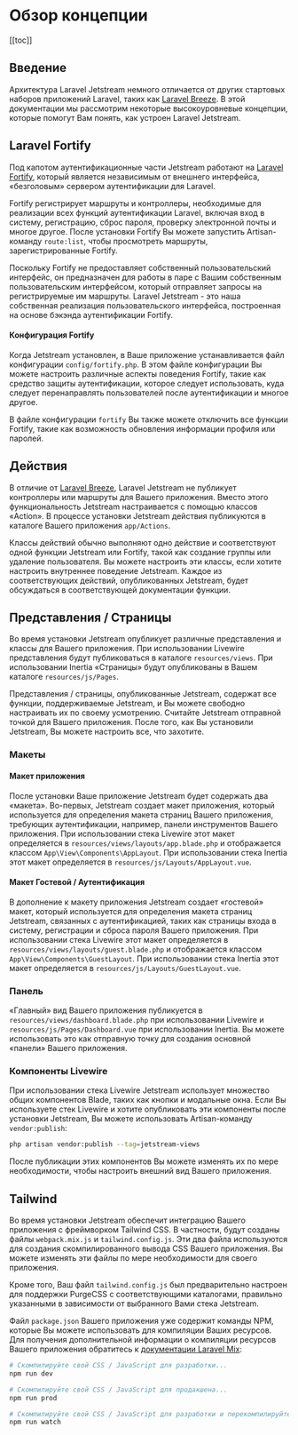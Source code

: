 # Обзор концепции

[[toc]]

## Введение

Архитектура Laravel Jetstream немного отличается от других стартовых наборов приложений Laravel, таких как [Laravel Breeze](https://getlaravel.ru/docs/starter-kits). В этой документации мы рассмотрим некоторые высокоуровневые концепции, которые помогут Вам понять, как устроен Laravel Jetstream.

## Laravel Fortify

Под капотом аутентификационные части Jetstream работают на [Laravel Fortify](https://github.com/laravel/fortify), который является независимым от внешнего интерфейса, «безголовым» сервером аутентификации для Laravel.

Fortify регистрирует маршруты и контроллеры, необходимые для реализации всех функций аутентификации Laravel, включая вход в систему, регистрацию, сброс пароля, проверку электронной почты и многое другое. После установки Fortify Вы можете запустить Artisan-команду `route:list`, чтобы просмотреть маршруты, зарегистрированные Fortify.

Поскольку Fortify не предоставляет собственный пользовательский интерфейс, он предназначен для работы в паре с Вашим собственным пользовательским интерфейсом, который отправляет запросы на регистрируемые им маршруты. Laravel Jetstream - это наша собственная реализация пользовательского интерфейса, построенная на основе бэкэнда аутентификации Fortify.

#### Конфигурация Fortify

Когда Jetstream установлен, в Ваше приложение устанавливается файл конфигурации `config/fortify.php`. В этом файле конфигурации Вы можете настроить различные аспекты поведения Fortify, такие как средство защиты аутентификации, которое следует использовать, куда следует перенаправлять пользователей после аутентификации и многое другое.

В файле конфигурации `fortify` Вы также можете отключить все функции Fortify, такие как возможность обновления информации профиля или паролей.

## Действия

В отличие от [Laravel Breeze](https://getlaravel.ru/docs/starter-kits), Laravel Jetstream не публикует контроллеры или маршруты для Вашего приложения. Вместо этого функциональность Jetstream настраивается с помощью классов «Action». В процессе установки Jetstream действия публикуются в каталоге Вашего приложения `app/Actions`.

Классы действий обычно выполняют одно действие и соответствуют одной функции Jetstream или Fortify, такой как создание группы или удаление пользователя. Вы можете настроить эти классы, если хотите настроить внутреннее поведение Jetstream. Каждое из соответствующих действий, опубликованных Jetstream, будет обсуждаться в соответствующей документации функции.

## Представления / Страницы

Во время установки Jetstream опубликует различные представления и классы для Вашего приложения. При использовании Livewire представления будут публиковаться в каталоге `resources/views`. При использовании Inertia «Страницы» будут опубликованы в Вашем каталоге `resources/js/Pages`.

Представления / страницы, опубликованные Jetstream, содержат все функции, поддерживаемые Jetstream, и Вы можете свободно настраивать их по своему усмотрению. Считайте Jetstream отправной точкой для Вашего приложения. После того, как Вы установили Jetstream, Вы можете настроить все, что захотите.

### Макеты

#### Макет приложения

После установки Ваше приложение Jetstream будет содержать два «макета». Во-первых, Jetstream создает макет приложения, который используется для определения макета страниц Вашего приложения, требующих аутентификации, например, панели инструментов Вашего приложения. При использовании стека Livewire этот макет определяется в `resources/views/layouts/app.blade.php` и отображается классом `App\View\Components\AppLayout`. При использовании стека Inertia этот макет определяется в `resources/js/Layouts/AppLayout.vue`.

#### Макет Гостевой / Аутентификация

В дополнение к макету приложения Jetstream создает «гостевой» макет, который используется для определения макета страниц Jetstream, связанных с аутентификацией, таких как страницы входа в систему, регистрации и сброса пароля Вашего приложения. При использовании стека Livewire этот макет определяется в `resources/views/layouts/guest.blade.php` и отображается классом `App\View\Components\GuestLayout`. При использовании стека Inertia этот макет определяется в `resources/js/Layouts/GuestLayout.vue`.

### Панель

«Главный» вид Вашего приложения публикуется в `resources/views/dashboard.blade.php` при использовании Livewire и `resources/js/Pages/Dashboard.vue` при использовании Inertia. Вы можете использовать это как отправную точку для создания основной «панели» Вашего приложения.

### Компоненты Livewire

При использовании стека Livewire Jetstream использует множество общих компонентов Blade, таких как кнопки и модальные окна. Если Вы используете стек Livewire и хотите опубликовать эти компоненты после установки Jetstream, Вы можете использовать Artisan-команду `vendor:publish`:

```bash
php artisan vendor:publish --tag=jetstream-views
```

После публикации этих компонентов Вы можете изменять их по мере необходимости, чтобы настроить внешний вид Вашего приложения.

## Tailwind

Во время установки Jetstream обеспечит интеграцию Вашего приложения с фреймворком Tailwind CSS. В частности, будут созданы файлы `webpack.mix.js` и `tailwind.config.js`. Эти два файла используются для создания скомпилированного вывода CSS Вашего приложения. Вы можете изменять эти файлы по мере необходимости для своего приложения.

Кроме того, Ваш файл `tailwind.config.js` был предварительно настроен для поддержки PurgeCSS с соответствующими каталогами, правильно указанными в зависимости от выбранного Вами стека Jetstream.

Файл `package.json` Вашего приложения уже содержит команды NPM, которые Вы можете использовать для компиляции Ваших ресурсов. Для получения дополнительной информации о компиляции ресурсов Вашего приложения обратитесь к [документации Laravel Mix](https://getlaravel.ru/docs/mix):

```bash
# Скомпилируйте свой CSS / JavaScript для разработки...
npm run dev

# Скомпилируйте свой CSS / JavaScript для продакшена...
npm run prod

# Скомпилируйте свой CSS / JavaScript для разработки и перекомпилируйте при изменении...
npm run watch
```

